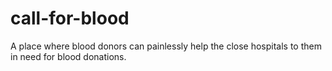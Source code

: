 # call-for-blood

A place where blood donors can painlessly help the close hospitals to them in need for blood donations.